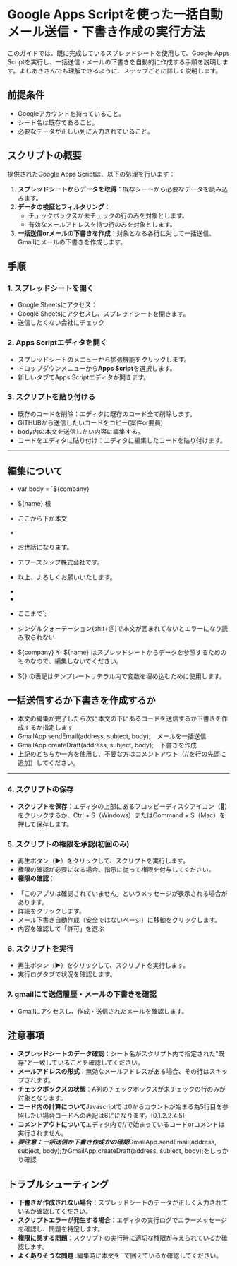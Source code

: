 # Google Apps Scriptを使った一括自動メール送信・下書き作成の実行方法

このガイドでは、既に完成しているスプレッドシートを使用して、Google Apps Scriptを実行し、一括送信・メールの下書きを自動的に作成する手順を説明します。よしあきさんでも理解できるように、ステップごとに詳しく説明します。

## 前提条件
- Googleアカウントを持っていること。
- シート名は既存であること。
- 必要なデータが正しい列に入力されていること。


## スクリプトの概要
提供されたGoogle Apps Scriptは、以下の処理を行います：

1. **スプレッドシートからデータを取得**：既存シートから必要なデータを読み込みます。
2. **データの検証とフィルタリング**：
   - チェックボックスが未チェックの行のみを対象とします。
   - 有効なメールアドレスを持つ行のみを対象とします。
3. **一括送信orメールの下書きを作成**：対象となる各行に対して一括送信、Gmailにメールの下書きを作成します。

## 手順

### 1. スプレッドシートを開く
- Google Sheetsにアクセス：
- Google Sheetsにアクセスし、スプレッドシートを開きます。
- 送信したくない会社にチェック

### 2. Apps Scriptエディタを開く
- スプレッドシートのメニューから拡張機能をクリックします。
- ドロップダウンメニューから**Apps Script**を選択します。
- 新しいタブでApps Scriptエディタが開きます。

### 3. スクリプトを貼り付ける
- 既存のコードを削除：エディタに既存のコード全て削除します。
- GITHUBから送信したいコードをコピー(案件or要員)
- body内の本文を送信したい内容に編集する。
- コードをエディタに貼り付け：エディタに編集したコードを貼り付けます。

-----------------------------------
## 編集について
- var body =
`${company}
- ${name} 様
- ここから下が本文
-
- お世話になります。
- アワーズシップ株式会社です。
- 以上、よろしくお願いいたします。
-
-
- ここまで`;

- シングルクォーテーション(shit+＠)で本文が囲まれてないとエラーになり読み取られない
- ${company} や ${name} はスプレッドシートからデータを参照するためのものなので、編集しないでください。
- ${} の表記はテンプレートリテラル内で変数を埋め込むために使用します。


## 一括送信するか下書きを作成するか
- 本文の編集が完了したら次に本文の下にあるコードを送信するか下書きを作成するか指定します
- GmailApp.sendEmail(address, subject, body);　メールを一括送信
- GmailApp.createDraft(address, subject, body);　下書きを作成
- 上記のどちらか一方を使用し、不要な方はコメントアウト（//を行の先頭に追加）してください。




------------------------------------




### 4. スクリプトの保存
- **スクリプトを保存**：エディタの上部にあるフロッピーディスクアイコン（💾）をクリックするか、Ctrl + S（Windows）またはCommand + S（Mac）を押して保存します。

### 5. スクリプトの権限を承認(初回のみ)
- 再生ボタン（▶️）をクリックして、スクリプトを実行します。
- 権限の確認が必要になる場合、指示に従って権限を付与してください。
- **権限の確認**：

* 「このアプリは確認されていません」というメッセージが表示される場合があります。
* 詳細をクリックします。
* メール下書き自動作成（安全ではないページ）に移動をクリックします。
* 内容を確認して「許可」を選ぶ﻿



### 6. スクリプトを実行
- 再生ボタン（▶️）をクリックして、スクリプトを実行します。
- 実行ログタブで状況を確認します。

### 7. gmailにて送信履歴・メールの下書きを確認
- Gmailにアクセスし、作成・送信されたメールを確認します。

## 注意事項
- **スプレッドシートのデータ確認**：シート名がスクリプト内で指定された"既存"と一致していることを確認してください。
- **メールアドレスの形式**：無効なメールアドレスがある場合、その行はスキップされます。
- **チェックボックスの状態**：A列のチェックボックスが未チェックの行のみが対象となります。
- **コード内の計算について**Javascriptでは0からカウントが始まる為5行目を参照したい場合コードへの表記は6にになります。(0.1.2.2.4.5)
- **コメントアウトについて**エディタ内で//で始まっているコードorコメントは実行されません。
- ***要注意：一括送信か下書き作成かの確認***GmailApp.sendEmail(address, subject, body);かGmailApp.createDraft(address, subject, body);をしっかり確認

## トラブルシューティング
- **下書きが作成されない場合**：スプレッドシートのデータが正しく入力されているか確認してください。
- **スクリプトエラーが発生する場合**：エディタの実行ログでエラーメッセージを確認し、問題を特定します。
- **権限に関する問題**：スクリプトの実行時に適切な権限が与えられているか確認します。
- **よくありそうな問題** :編集時に本文を``で囲えているか確認してください。
